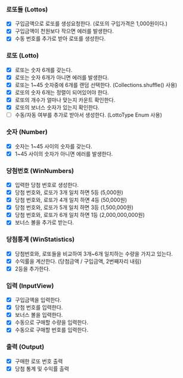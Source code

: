 ### 로또들 (Lottos)
- [X] 구입금액으로 로또를 생성요청한다. (로또의 구입가격은 1,000원이다.)
- [X] 구입금액이 천원보다 작으면 에러를 발생한다.
- [x] 수동 번호를 추가로 받아 로또를 생성한다.

### 로또 (Lotto)
- [x] 로또는 숫자 6개를 갖는다.
- [x] 로또는 숫자 6개가 아니면 에러를 발생한다.
- [x] 로또는 1~45 숫자중에 6개를 랜덤 선택한다. (Collections.shuffle() 사용)
- [x] 로또의 숫자 6개는 정렬이 되어있어야 한다.
- [x] 로또의 개수가 얼마나 맞는지 카운트 확인한다.
- [x] 로또의 보너스 숫자가 있는지 확인한다.
- [ ] 수동/자동 여부를 추가로 받아서 생성한다. (LottoType Enum 사용)

### 숫자 (Number)
- [x] 숫자는 1~45 사이의 숫자를 갖는다.
- [x] 1~45 사이의 숫자가 아니면 에러를 발생한다.

### 당첨번호 (WinNumbers)
- [x] 입력한 당첨 번호로 생성한다.
- [x] 당첨 번호와, 로또가 3개 일치 하면 5등 (5,000원)
- [x] 당첨 번호와, 로또가 4개 일치 하면 4등 (50,000원)
- [x] 당첨 번호와, 로또가 5개 일치 하면 3등 (1,500,000원)
- [x] 당첨 번호와, 로또가 6개 일치 하면 1등 (2,000,000,000원)
- [x] 보너스 볼을 추가로 받는다.

### 당첨통계 (WinStatistics)
- [x] 당첨번호와, 로또들을 비교하여 3개~6개 일치하는 수량을 가지고 있는다.
- [x] 수익률을 계산한다. (당첨금액 / 구입금액, 2번째자리 내림)
- [x] 2등을 추가한다.

### 입력 (InputView)
- [x] 구입금액을 입력한다.
- [x] 당첨 번호를 입력한다.
- [x] 보너스 볼을 입력한다.
- [x] 수동으로 구매할 수량을 입력한다.
- [x] 수동으로 구매할 번호를 입력한다.

### 출력 (Output)
- [x] 구매한 로또 번호 출력
- [x] 당첨 통계 및 수익률 출력
